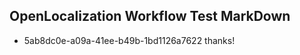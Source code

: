 ## OpenLocalization Workflow Test MarkDown
* 5ab8dc0e-a09a-41ee-b49b-1bd1126a7622 thanks!

<!--HONumber=Aug16_HO3-->


